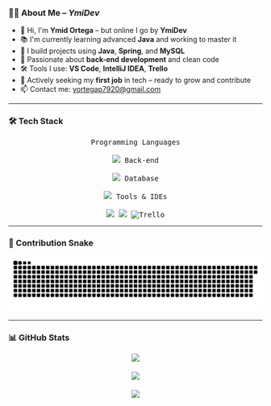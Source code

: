 ### 🧑‍💻 About Me – *YmiDev*

- 👋 Hi, I'm **Ymid Ortega** – but online I go by **YmiDev**
- 📚 I'm currently learning advanced **Java** and working to master it
- 🌱 I build projects using **Java**, **Spring**, and **MySQL**
- 🧠 Passionate about **back-end development** and clean code
- 🛠️ Tools I use: **VS Code**, **IntelliJ IDEA**, **Trello**
- 💼 Actively seeking my **first job** in tech – ready to grow and contribute
- 📫 Contact me: [yortegap7920@gmail.com](mailto:yortegap7920@gmail.com)

---

### 🛠️ Tech Stack

<p align="center">
  <kbd>
    <kbd>Programming Languages</kbd><br><br>
    <img width="30px" src="https://cdn.jsdelivr.net/gh/devicons/devicon/icons/java/java-plain.svg" />
  </kbd>
  <kbd>
    <kbd>Back-end</kbd><br><br>
    <img width="30px" src="https://cdn.jsdelivr.net/gh/devicons/devicon/icons/spring/spring-original.svg" />
  </kbd>
  <kbd>
    <kbd>Database</kbd><br><br>
    <img width="30px" src="https://cdn.jsdelivr.net/gh/devicons/devicon/icons/mysql/mysql-plain.svg" />
  </kbd>
  <kbd>
    <kbd>Tools & IDEs</kbd><br><br>
    <img width="30px" src="https://cdn.jsdelivr.net/gh/devicons/devicon/icons/vscode/vscode-original.svg" />
    <img width="30px" src="https://cdn.jsdelivr.net/gh/devicons/devicon/icons/intellij/intellij-original.svg" />
    <img width="30px" src="https://img.icons8.com/color/48/trello.png" title="Trello" />
  </kbd>
</p>

---

### 🐍 Contribution Snake

![snake gif](https://github.com/TekyaygilFethi/TekyaygilFethi/blob/output/github-contribution-grid-snake.svg)

---

### 📊 GitHub Stats

<p align="center">
  <img src="https://github-readme-stats.vercel.app/api?username=YmidOrtega&show_icons=true&theme=github_dark&count_private=true" />
  <br><br>
  <img src="https://github-readme-stats.vercel.app/api/top-langs/?username=YmidOrtega&layout=compact&theme=github_dark" />
  <br><br>
  <img src="https://github-readme-streak-stats.herokuapp.com/?user=YmidOrtega&theme=github-dark" />
</p>
